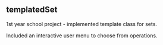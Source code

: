 ## templatedSet

1st year school project - implemented template class for sets.

Included an interactive user menu to choose from operations.
